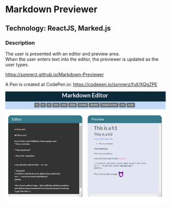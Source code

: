 # Markdown Previewer

##  Technology: ReactJS, Marked.js

### Description

The user is presented with an editor and preview area.<br/>
When the user enters text into the editor, the previewer is updated as the user types.

https://sonnerz.github.io/Markdown-Previewer


A Pen is created at CodePen.io: https://codepen.io/sonnerz/full/XQgZPE


![Markdown Previewer Preview](public/prev.jpg)


